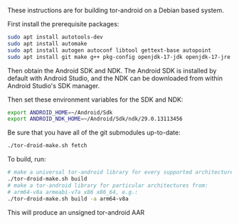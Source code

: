 These instructions are for building tor-android on a Debian based system.

First install the prerequisite packages:

```bash
sudo apt install autotools-dev
sudo apt install automake
sudo apt install autogen autoconf libtool gettext-base autopoint
sudo apt install git make g++ pkg-config openjdk-17-jdk openjdk-17-jre
```

Then obtain the Android SDK and NDK. The Android SDK is installed by default with Android Studio, and the NDK can be downloaded from within Android Studio's SDK manager.

Then set these environment variables for the SDK and NDK:
```bash
export ANDROID_HOME=~/Android/Sdk
export ANDROID_NDK_HOME=~/Android/Sdk/ndk/29.0.13113456
```

Be sure that you have all of the git submodules up-to-date:
```bash
./tor-droid-make.sh fetch
```

To build, run:
```bash
# make a universal tor-android library for every supported architecture
./tor-droid-make.sh build 
# make a tor-android library for particular architectures from:
# arm64-v8a armeabi-v7a x86 x86_64, e.g.:
./tor-droid-make.sh build -a arm64-v8a
```

This will produce an unsigned tor-android AAR
